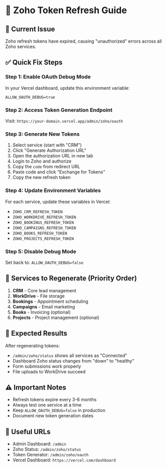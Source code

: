 # 🔄 Zoho Token Refresh Guide

## **🚨 Current Issue**
Zoho refresh tokens have expired, causing "unauthorized" errors across all Zoho services.

## **✅ Quick Fix Steps**

### **Step 1: Enable OAuth Debug Mode**
In your Vercel dashboard, update this environment variable:
```
ALLOW_OAUTH_DEBUG=true
```

### **Step 2: Access Token Generation Endpoint**
Visit: `https://your-domain.vercel.app/admin/zoho/oauth`

### **Step 3: Generate New Tokens**
1. Select service (start with "CRM")
2. Click "Generate Authorization URL"
3. Open the authorization URL in new tab
4. Login to Zoho and authorize
5. Copy the `code` from redirect URL
6. Paste code and click "Exchange for Tokens"
7. Copy the new refresh token

### **Step 4: Update Environment Variables**
For each service, update these variables in Vercel:
- `ZOHO_CRM_REFRESH_TOKEN`
- `ZOHO_WORKDRIVE_REFRESH_TOKEN`
- `ZOHO_BOOKINGS_REFRESH_TOKEN`
- `ZOHO_CAMPAIGNS_REFRESH_TOKEN`
- `ZOHO_BOOKS_REFRESH_TOKEN`
- `ZOHO_PROJECTS_REFRESH_TOKEN`

### **Step 5: Disable Debug Mode**
Set back to: `ALLOW_OAUTH_DEBUG=false`

## **🔄 Services to Regenerate (Priority Order)**
1. **CRM** - Core lead management
2. **WorkDrive** - File storage
3. **Bookings** - Appointment scheduling
4. **Campaigns** - Email marketing
5. **Books** - Invoicing (optional)
6. **Projects** - Project management (optional)

## **🎯 Expected Results**
After regenerating tokens:
- `/admin/zoho/status` shows all services as "Connected"
- Dashboard Zoho status changes from "down" to "healthy"
- Form submissions work properly
- File uploads to WorkDrive succeed

## **⚠️ Important Notes**
- Refresh tokens expire every 3-6 months
- Always test one service at a time
- Keep `ALLOW_OAUTH_DEBUG=false` in production
- Document new token generation dates

## **🔗 Useful URLs**
- Admin Dashboard: `/admin`
- Zoho Status: `/admin/zoho/status`
- Token Generator: `/admin/zoho/oauth`
- Vercel Dashboard: `https://vercel.com/dashboard`